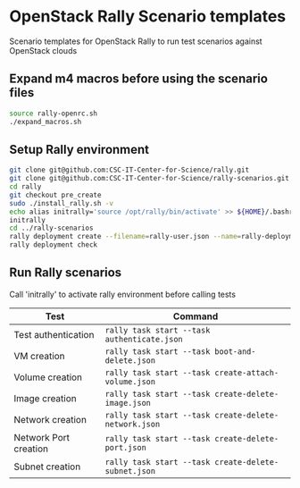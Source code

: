 OpenStack Rally Scenario templates
==================================

Scenario templates for OpenStack Rally to run test scenarios against OpenStack clouds

Expand m4 macros before using the scenario files
------------------------------------------------


```bash
source rally-openrc.sh
./expand_macros.sh
```

Setup Rally environment
-----------------------

```bash
git clone git@github.com:CSC-IT-Center-for-Science/rally.git
git clone git@github.com:CSC-IT-Center-for-Science/rally-scenarios.git
cd rally
git checkout pre_create
sudo ./install_rally.sh -v
echo alias initrally='source /opt/rally/bin/activate' >> ${HOME}/.bashrc
initrally
cd ../rally-scenarios
rally deployment create --filename=rally-user.json --name=rally-deployment
rally deployment check 
```

Run Rally scenarios
-------------------

Call 'initrally' to activate rally environment before calling tests

|  Test                 | Command                                              |
|-----------------------|------------------------------------------------------|
| Test authentication   | `rally task start --task authenticate.json`          |
| VM creation           | `rally task start --task boot-and-delete.json`       |
| Volume creation       | `rally task start --task create-attach-volume.json`  |
| Image creation        | `rally task start --task create-delete-image.json`   |
| Network creation      | `rally task start --task create-delete-network.json` |
| Network Port creation | `rally task start --task create-delete-port.json`    |
| Subnet creation       | `rally task start --task create-delete-subnet.json`  |
